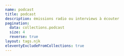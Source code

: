 ```yaml
---
name: podcast
title: podcast
description: émissions radio ou interviews à écouter
pagination:
  data: collections.podcast
  size: 4
  reverse: true
layout: tags.njk
eleventyExcludeFromCollections: true
---
```

